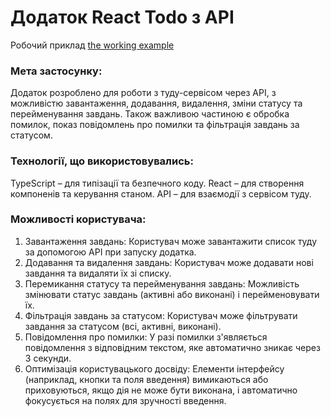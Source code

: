 # Додаток React Todo з API

Робочий приклад [the working example](https://darianastas.github.io/react_todo-app-with-api_DN/)

### Мета застосунку:
Додаток розроблено для роботи з туду-сервісом через API, з можливістю завантаження, додавання, видалення, зміни статусу та перейменування завдань. 
Також важливою частиною є обробка помилок, показ повідомлень про помилки та фільтрація завдань за статусом.

### Технології, що використовувались:

TypeScript – для типізації та безпечного коду.
React – для створення компоненів та керування станом.
API – для взаємодії з сервісом туду.

### Можливості користувача:

1. Завантаження завдань: Користувач може завантажити список туду за допомогою API при запуску додатка.
1. Додавання та видалення завдань: Користувач може додавати нові завдання та видаляти їх зі списку.
1. Перемикання статусу та перейменування завдань: Можливість змінювати статус завдань (активні або виконані) і перейменовувати їх.
1. Фільтрація завдань за статусом: Користувач може фільтрувати завдання за статусом (всі, активні, виконані).
1. Повідомлення про помилки: У разі помилки з'являється повідомлення з відповідним текстом, яке автоматично зникає через 3 секунди.
1. Оптимізація користувацького досвіду: Елементи інтерфейсу (наприклад, кнопки та поля введення) вимикаються або приховуються, якщо дія не може бути виконана, і автоматично фокусується на полях для зручності введення.
